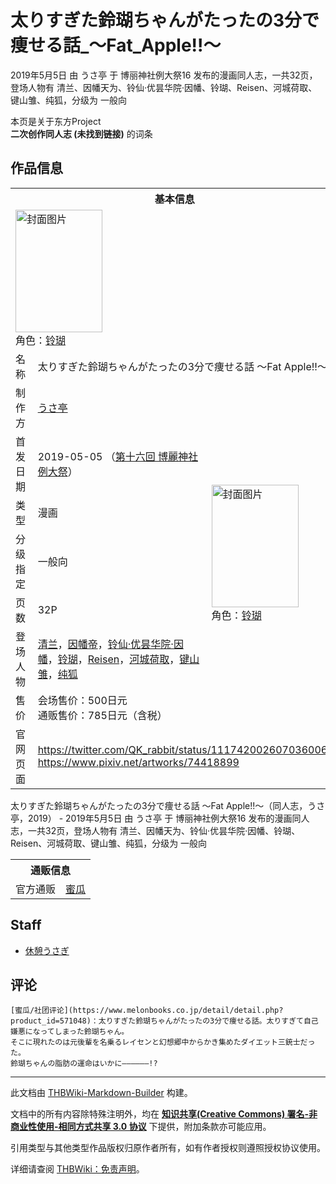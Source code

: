 # 太りすぎた鈴瑚ちゃんがたったの3分で痩せる話_～Fat_Apple!!～

<!-- source html: G:\repos\THBWiki-Markdown-Builder\THBWikiMarkdown\Temp\main\6\68\ns0%3A%E5%A4%AA%E3%82%8A%E3%81%99%E3%81%8E%E3%81%9F%E9%88%B4%E7%91%9A%E3%81%A1%E3%82%83%E3%82%93%E3%81%8C%E3%81%9F%E3%81%A3%E3%81%9F%E3%81%AE3%E5%88%86%E3%81%A7%E7%97%A9%E3%81%9B%E3%82%8B%E8%A9%B1_%EF%BD%9EFat_Apple%21%21%EF%BD%9E.html -->

2019年5月5日 由 うさ亭 于 博丽神社例大祭16 发布的漫画同人志，一共32页，登场人物有 清兰、因幡天为、铃仙·优昙华院·因幡、铃瑚、Reisen、河城荷取、键山雏、纯狐，分级为 一般向

本页是关于东方Project  
 **二次创作同人志 (未找到链接)** 的词条
## 作品信息

<table><tbody><tr><th colspan="3">基本信息</th></tr><tr><td class="cover-artwork-mobile" colspan="2"><a href="/%E6%96%87%E4%BB%B6:%E5%A4%AA%E3%82%8A%E3%81%99%E3%81%8E%E3%81%9F%E9%88%B4%E7%91%9A%E3%81%A1%E3%82%83%E3%82%93%E3%81%8C%E3%81%9F%E3%81%A3%E3%81%9F%E3%81%AE3%E5%88%86%E3%81%A7%E7%97%A9%E3%81%9B%E3%82%8B%E8%A9%B1_%EF%BD%9EFat_Apple!!%EF%BD%9E%E5%B0%81%E9%9D%A2.jpg" class="image" title="封面图片"><img alt="封面图片" src="https://upload.thwiki.cc/thumb/b/b5/%E5%A4%AA%E3%82%8A%E3%81%99%E3%81%8E%E3%81%9F%E9%88%B4%E7%91%9A%E3%81%A1%E3%82%83%E3%82%93%E3%81%8C%E3%81%9F%E3%81%A3%E3%81%9F%E3%81%AE3%E5%88%86%E3%81%A7%E7%97%A9%E3%81%9B%E3%82%8B%E8%A9%B1_%EF%BD%9EFat_Apple%21%21%EF%BD%9E%E5%B0%81%E9%9D%A2.jpg/139px-%E5%A4%AA%E3%82%8A%E3%81%99%E3%81%8E%E3%81%9F%E9%88%B4%E7%91%9A%E3%81%A1%E3%82%83%E3%82%93%E3%81%8C%E3%81%9F%E3%81%A3%E3%81%9F%E3%81%AE3%E5%88%86%E3%81%A7%E7%97%A9%E3%81%9B%E3%82%8B%E8%A9%B1_%EF%BD%9EFat_Apple%21%21%EF%BD%9E%E5%B0%81%E9%9D%A2.jpg" decoding="async" loading="lazy" width="139" height="196" srcset="https://upload.thwiki.cc/thumb/b/b5/%E5%A4%AA%E3%82%8A%E3%81%99%E3%81%8E%E3%81%9F%E9%88%B4%E7%91%9A%E3%81%A1%E3%82%83%E3%82%93%E3%81%8C%E3%81%9F%E3%81%A3%E3%81%9F%E3%81%AE3%E5%88%86%E3%81%A7%E7%97%A9%E3%81%9B%E3%82%8B%E8%A9%B1_%EF%BD%9EFat_Apple%21%21%EF%BD%9E%E5%B0%81%E9%9D%A2.jpg/208px-%E5%A4%AA%E3%82%8A%E3%81%99%E3%81%8E%E3%81%9F%E9%88%B4%E7%91%9A%E3%81%A1%E3%82%83%E3%82%93%E3%81%8C%E3%81%9F%E3%81%A3%E3%81%9F%E3%81%AE3%E5%88%86%E3%81%A7%E7%97%A9%E3%81%9B%E3%82%8B%E8%A9%B1_%EF%BD%9EFat_Apple%21%21%EF%BD%9E%E5%B0%81%E9%9D%A2.jpg 1.5x, https://upload.thwiki.cc/thumb/b/b5/%E5%A4%AA%E3%82%8A%E3%81%99%E3%81%8E%E3%81%9F%E9%88%B4%E7%91%9A%E3%81%A1%E3%82%83%E3%82%93%E3%81%8C%E3%81%9F%E3%81%A3%E3%81%9F%E3%81%AE3%E5%88%86%E3%81%A7%E7%97%A9%E3%81%9B%E3%82%8B%E8%A9%B1_%EF%BD%9EFat_Apple%21%21%EF%BD%9E%E5%B0%81%E9%9D%A2.jpg/278px-%E5%A4%AA%E3%82%8A%E3%81%99%E3%81%8E%E3%81%9F%E9%88%B4%E7%91%9A%E3%81%A1%E3%82%83%E3%82%93%E3%81%8C%E3%81%9F%E3%81%A3%E3%81%9F%E3%81%AE3%E5%88%86%E3%81%A7%E7%97%A9%E3%81%9B%E3%82%8B%E8%A9%B1_%EF%BD%9EFat_Apple%21%21%EF%BD%9E%E5%B0%81%E9%9D%A2.jpg 2x" data-file-width="850" data-file-height="1200"></a><div class="cover-char">角色：<a href="./铃瑚.md" title="铃瑚">铃瑚</a></div></td>
</tr><tr><td class="label">名称</td><td colspan="2"> 太りすぎた鈴瑚ちゃんがたったの3分で痩せる話 ～Fat Apple!!～ </td></tr><tr><td class="label">制作方</td><td><a href="./うさ亭.md" title="うさ亭">うさ亭</a></td><td class="cover-artwork" rowspan="7" style="min-width:196px;"><a href="/%E6%96%87%E4%BB%B6:%E5%A4%AA%E3%82%8A%E3%81%99%E3%81%8E%E3%81%9F%E9%88%B4%E7%91%9A%E3%81%A1%E3%82%83%E3%82%93%E3%81%8C%E3%81%9F%E3%81%A3%E3%81%9F%E3%81%AE3%E5%88%86%E3%81%A7%E7%97%A9%E3%81%9B%E3%82%8B%E8%A9%B1_%EF%BD%9EFat_Apple!!%EF%BD%9E%E5%B0%81%E9%9D%A2.jpg" class="image" title="封面图片"><img alt="封面图片" src="https://upload.thwiki.cc/thumb/b/b5/%E5%A4%AA%E3%82%8A%E3%81%99%E3%81%8E%E3%81%9F%E9%88%B4%E7%91%9A%E3%81%A1%E3%82%83%E3%82%93%E3%81%8C%E3%81%9F%E3%81%A3%E3%81%9F%E3%81%AE3%E5%88%86%E3%81%A7%E7%97%A9%E3%81%9B%E3%82%8B%E8%A9%B1_%EF%BD%9EFat_Apple%21%21%EF%BD%9E%E5%B0%81%E9%9D%A2.jpg/139px-%E5%A4%AA%E3%82%8A%E3%81%99%E3%81%8E%E3%81%9F%E9%88%B4%E7%91%9A%E3%81%A1%E3%82%83%E3%82%93%E3%81%8C%E3%81%9F%E3%81%A3%E3%81%9F%E3%81%AE3%E5%88%86%E3%81%A7%E7%97%A9%E3%81%9B%E3%82%8B%E8%A9%B1_%EF%BD%9EFat_Apple%21%21%EF%BD%9E%E5%B0%81%E9%9D%A2.jpg" decoding="async" loading="lazy" width="139" height="196" srcset="https://upload.thwiki.cc/thumb/b/b5/%E5%A4%AA%E3%82%8A%E3%81%99%E3%81%8E%E3%81%9F%E9%88%B4%E7%91%9A%E3%81%A1%E3%82%83%E3%82%93%E3%81%8C%E3%81%9F%E3%81%A3%E3%81%9F%E3%81%AE3%E5%88%86%E3%81%A7%E7%97%A9%E3%81%9B%E3%82%8B%E8%A9%B1_%EF%BD%9EFat_Apple%21%21%EF%BD%9E%E5%B0%81%E9%9D%A2.jpg/208px-%E5%A4%AA%E3%82%8A%E3%81%99%E3%81%8E%E3%81%9F%E9%88%B4%E7%91%9A%E3%81%A1%E3%82%83%E3%82%93%E3%81%8C%E3%81%9F%E3%81%A3%E3%81%9F%E3%81%AE3%E5%88%86%E3%81%A7%E7%97%A9%E3%81%9B%E3%82%8B%E8%A9%B1_%EF%BD%9EFat_Apple%21%21%EF%BD%9E%E5%B0%81%E9%9D%A2.jpg 1.5x, https://upload.thwiki.cc/thumb/b/b5/%E5%A4%AA%E3%82%8A%E3%81%99%E3%81%8E%E3%81%9F%E9%88%B4%E7%91%9A%E3%81%A1%E3%82%83%E3%82%93%E3%81%8C%E3%81%9F%E3%81%A3%E3%81%9F%E3%81%AE3%E5%88%86%E3%81%A7%E7%97%A9%E3%81%9B%E3%82%8B%E8%A9%B1_%EF%BD%9EFat_Apple%21%21%EF%BD%9E%E5%B0%81%E9%9D%A2.jpg/278px-%E5%A4%AA%E3%82%8A%E3%81%99%E3%81%8E%E3%81%9F%E9%88%B4%E7%91%9A%E3%81%A1%E3%82%83%E3%82%93%E3%81%8C%E3%81%9F%E3%81%A3%E3%81%9F%E3%81%AE3%E5%88%86%E3%81%A7%E7%97%A9%E3%81%9B%E3%82%8B%E8%A9%B1_%EF%BD%9EFat_Apple%21%21%EF%BD%9E%E5%B0%81%E9%9D%A2.jpg 2x" data-file-width="850" data-file-height="1200"></a><div class="cover-char">角色：<a href="./铃瑚.md" title="铃瑚">铃瑚</a></div></td>
</tr><tr><td class="label">首发日期</td><td>2019-05-05&#160;（<a href="/展会作品列表?e=%E5%8D%9A%E4%B8%BD%E7%A5%9E%E7%A4%BE%E4%BE%8B%E5%A4%A7%E7%A5%AD%2316">第十六回 博麗神社例大祭</a>）</td></tr><tr><td class="label">类型</td><td>漫画</td></tr><tr><td class="label">分级指定</td><td>一般向</td></tr><tr><td class="label">页数</td><td>32P</td></tr><tr><td class="label">登场人物</td><td><a href="./清兰.md" title="清兰">清兰</a>，<a href="./因幡帝.md" title="因幡帝">因幡帝</a>，<a href="./铃仙·优昙华院·因幡.md" title="铃仙·优昙华院·因幡">铃仙·优昙华院·因幡</a>，<a href="./铃瑚.md" title="铃瑚">铃瑚</a>，<a href="./Reisen.md" title="Reisen">Reisen</a>，<a href="./河城荷取.md" title="河城荷取">河城荷取</a>，<a href="./键山雏.md" title="键山雏">键山雏</a>，<a href="./纯狐.md" title="纯狐">纯狐</a></td></tr><tr><td class="label">售价</td><td>会场售价：500日元<br>通贩售价：785日元（含税）</td></tr>
<tr><td class="label">官网页面</td><td colspan="2"><a rel="nofollow" class="external free" href="https://twitter.com/QK_rabbit/status/1117420026070360065">https://twitter.com/QK_rabbit/status/1117420026070360065</a><br><a rel="nofollow" class="external free" href="https://www.pixiv.net/artworks/74418899">https://www.pixiv.net/artworks/74418899</a></td></tr></tbody></table>

太りすぎた鈴瑚ちゃんがたったの3分で痩せる話 ～Fat Apple!!～（同人志，うさ亭，2019） - 2019年5月5日 由 うさ亭 于 博丽神社例大祭16 发布的漫画同人志，一共32页，登场人物有 清兰、因幡天为、铃仙·优昙华院·因幡、铃瑚、Reisen、河城荷取、键山雏、纯狐，分级为 一般向

<table><tbody><tr><th colspan="3">通贩信息</th></tr><tr><td class="label">官方通贩</td><td colspan="2"><a rel="nofollow" class="external text" href="https://www.melonbooks.co.jp/detail/detail.php?product_id=571048">蜜瓜</a></td></tr></tbody></table>


## Staff
- [休憩うさぎ](./休憩うさぎ.md)

## 评论
```
[蜜瓜/社团评论](https://www.melonbooks.co.jp/detail/detail.php?product_id=571048)：太りすぎた鈴瑚ちゃんがたったの3分で痩せる話。太りすぎて自己嫌悪になってしまった鈴瑚ちゃん。
そこに現れたのは元後輩を名乗るレイセンと幻想郷中からかき集めたダイエット三銃士だった。
鈴瑚ちゃんの脂肪の運命はいかに――――――!? 
```

  
  

  





---

此文档由 [THBWiki-Markdown-Builder](https://github.com/Delsin-Yu/THBWiki-Markdown-Builder) 构建。

文档中的所有内容除特殊注明外，均在 [**知识共享(Creative Commons) 署名-非商业性使用-相同方式共享 3.0 协议**](https://creativecommons.org/licenses/by-sa/3.0/deed.zh-hans) 下提供，附加条款亦可能应用。

引用类型与其他类型作品版权归原作者所有，如有作者授权则遵照授权协议使用。

详细请查阅 [THBWiki：免责声明](https://thbwiki.cc/THBWiki:%E5%85%8D%E8%B4%A3%E5%A3%B0%E6%98%8E)。

